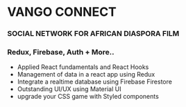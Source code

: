 # VANGO CONNECT

### SOCIAL NETWORK FOR AFRICAN DIASPORA FILM

### Redux, Firebase, Auth + More..

- Applied React fundamentals and  React Hooks
- Management of data in a react app using Redux
- Integrate a realtime database using Firebase Firestore
- Outstanding UI/UX using Material UI
- upgrade your CSS game with Styled components 
